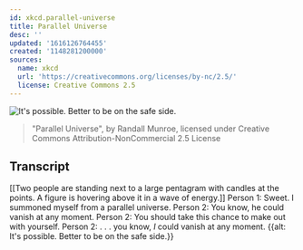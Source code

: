 ```yaml
---
id: xkcd.parallel-universe
title: Parallel Universe
desc: ''
updated: '1616126764455'
created: '1148281200000'
sources:
  name: xkcd
  url: 'https://creativecommons.org/licenses/by-nc/2.5/'
  license: Creative Commons 2.5
---
```

![It's possible.  Better to be on the safe side.](https://imgs.xkcd.com/comics/parallel_universe.jpg)
> "Parallel Universe", by Randall Munroe, licensed under Creative Commons Attribution-NonCommercial 2.5 License

## Transcript
[[Two people are standing next to a large pentagram with candles at the points. A figure is hovering above it in a wave of energy.]]
Person 1: Sweet. I summoned myself from a parallel universe.
Person 2: You know, he could vanish at any moment.
Person 2: You should take this chance to make out with yourself.
Person 2: . . . you know, _I_ could vanish at any moment.
{{alt: It's possible. Better to be on the safe side.}}
